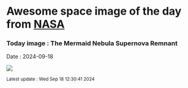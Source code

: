 
# Awesome space image of the day from [NASA](https://api.nasa.gov/)

### Today image : The Mermaid Nebula Supernova Remnant
Date : 2024-09-18

![](https://apod.nasa.gov/apod/image/2409/Mermaid_Corke_1080.jpg)

<small>Latest update : Wed Sep 18 12:30:41 2024</small>
        
